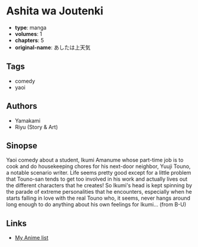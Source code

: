 # Ashita wa Joutenki

-   **type**: manga
-   **volumes**: 1
-   **chapters**: 5
-   **original-name**: あしたは上天気

## Tags

-   comedy
-   yaoi

## Authors

-   Yamakami
-   Riyu (Story & Art)

## Sinopse

Yaoi comedy about a student, Ikumi Amanume whose part-time job is to cook and do housekeeping chores for his next-door neighbor, Yuuji Touno, a notable scenario writer. Life seems pretty good except for a little problem that Touno-san tends to get too involved in his work and actually lives out the different characters that he creates! So Ikumi's head is kept spinning by the parade of extreme personalities that he encounters, especially when he starts falling in love with the real Touno who, it seems, never hangs around long enough to do anything about his own feelings for Ikumi...
(from B-U)

## Links

-   [My Anime list](https://myanimelist.net/manga/2008/Ashita_wa_Joutenki)
